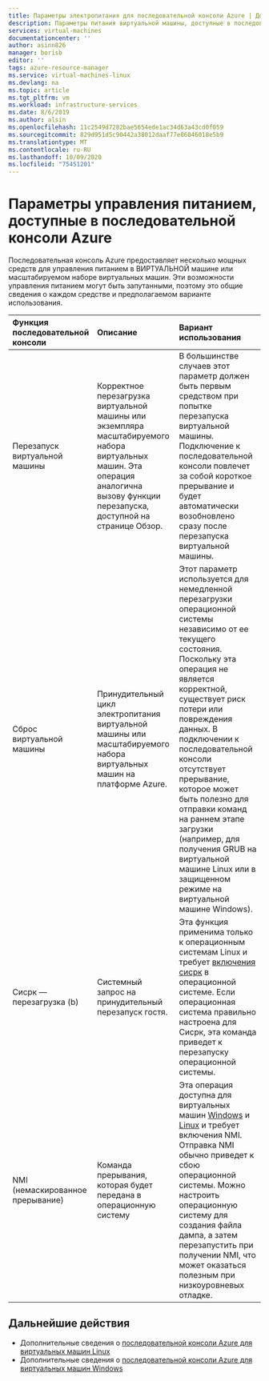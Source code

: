 ```yaml
---
title: Параметры электропитания для последовательной консоли Azure | Документация Майкрософт
description: Параметры питания виртуальной машины, доступные в последовательной консоли Azure
services: virtual-machines
documentationcenter: ''
author: asinn826
manager: borisb
editor: ''
tags: azure-resource-manager
ms.service: virtual-machines-linux
ms.devlang: na
ms.topic: article
ms.tgt_pltfrm: vm
ms.workload: infrastructure-services
ms.date: 8/6/2019
ms.author: alsin
ms.openlocfilehash: 11c2549d7282bae5654ede1ac34d63a43cd0f059
ms.sourcegitcommit: 829d951d5c90442a38012daaf77e86046018e5b9
ms.translationtype: MT
ms.contentlocale: ru-RU
ms.lasthandoff: 10/09/2020
ms.locfileid: "75451201"
---
```

# <a name="power-options-available-from-the-azure-serial-console"></a>Параметры управления питанием, доступные в последовательной консоли Azure

Последовательная консоль Azure предоставляет несколько мощных средств для управления питанием в ВИРТУАЛЬНОЙ машине или масштабируемом наборе виртуальных машин. Эти возможности управления питанием могут быть запутанными, поэтому это общие сведения о каждом средстве и предполагаемом варианте использования.

Функция последовательной консоли | Описание | Вариант использования
:----------------------|:------------|:---------
Перезапуск виртуальной машины | Корректное перезагрузка виртуальной машины или экземпляра масштабируемого набора виртуальных машин. Эта операция аналогична вызову функции перезапуска, доступной на странице Обзор. | В большинстве случаев этот параметр должен быть первым средством при попытке перезапуска виртуальной машины. Подключение к последовательной консоли повлечет за собой короткое прерывание и будет автоматически возобновлено сразу после перезапуска виртуальной машины.
Сброс виртуальной машины | Принудительный цикл электропитания виртуальной машины или масштабируемого набора виртуальных машин на платформе Azure. | Этот параметр используется для немедленной перезагрузки операционной системы независимо от ее текущего состояния. Поскольку эта операция не является корректной, существует риск потери или повреждения данных. В подключении к последовательной консоли отсутствует прерывание, которое может быть полезно для отправки команд на раннем этапе загрузки (например, для получения GRUB на виртуальной машине Linux или в защищенном режиме на виртуальной машине Windows).
Сисрк — перезагрузка (b) | Системный запрос на принудительный перезапуск гостя. | Эта функция применима только к операционным системам Linux и требует [включения сисрк](./serial-console-nmi-sysrq.md#system-request-sysrq) в операционной системе. Если операционная система правильно настроена для Сисрк, эта команда приведет к перезапуску операционной системы.
NMI (немаскированное прерывание) | Команда прерывания, которая будет передана в операционную систему | Эта операция доступна для виртуальных машин [Windows](./serial-console-windows.md#use-the-serial-console-for-nmi-calls) и [Linux](./serial-console-nmi-sysrq.md#non-maskable-interrupt-nmi) и требует включения NMI. Отправка NMI обычно приведет к сбою операционной системы. Можно настроить операционную систему для создания файла дампа, а затем перезапустить при получении NMI, что может оказаться полезным при низкоуровневых отладке.

## <a name="next-steps"></a>Дальнейшие действия
* Дополнительные сведения о [последовательной консоли Azure для виртуальных машин Linux](./serial-console-linux.md)
* Дополнительные сведения о [последовательной консоли Azure для виртуальных машин Windows](./serial-console-windows.md)